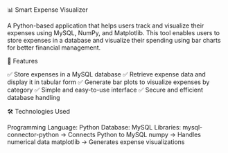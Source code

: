 📊 Smart Expense Visualizer

A Python-based application that helps users track and visualize their expenses using MySQL, NumPy, and Matplotlib. This tool enables users to store expenses in a database and visualize their spending using bar charts for better financial management.

🚀 Features

✅ Store expenses in a MySQL database
✅ Retrieve expense data and display it in tabular form
✅ Generate bar plots to visualize expenses by category
✅ Simple and easy-to-use interface
✅ Secure and efficient database handling

🛠️ Technologies Used

Programming Language: Python
Database: MySQL
Libraries:
mysql-connector-python → Connects Python to MySQL
numpy → Handles numerical data
matplotlib → Generates expense visualizations

